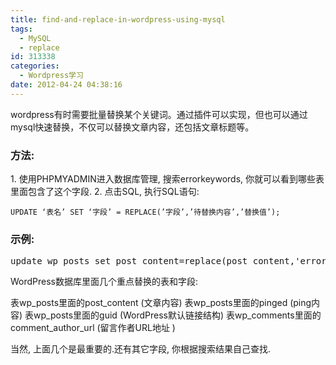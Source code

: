 ```yaml
---
title: find-and-replace-in-wordpress-using-mysql
tags:
  - MySQL
  - replace
id: 313338
categories:
  - Wordpress学习
date: 2012-04-24 04:38:16
---
```


wordpress有时需要批量替换某个关键词。通过插件可以实现，但也可以通过mysql快速替换，不仅可以替换文章内容，还包括文章标题等。

### 方法:

1\. 使用PHPMYADMIN进入数据库管理, 搜索errorkeywords, 你就可以看到哪些表里面包含了这个字段.
2\. 点击SQL, 执行SQL语句:

`UPDATE ‘表名’ SET ‘字段’ = REPLACE(’字段’,’待替换内容’,’替换值’);`

### 示例:

<pre class="lang:pgsql decode:true">update wp_posts set post_content=replace(post_content,'errorkeywords','keywords')</pre>
WordPress数据库里面几个重点替换的表和字段:

表wp_posts里面的post_content (文章内容)
表wp_posts里面的pinged (ping内容)
表wp_posts里面的guid (WordPress默认链接结构)
表wp_comments里面的comment_author_url (留言作者URL地址 )

当然, 上面几个是最重要的.还有其它字段, 你根据搜索结果自己查找.